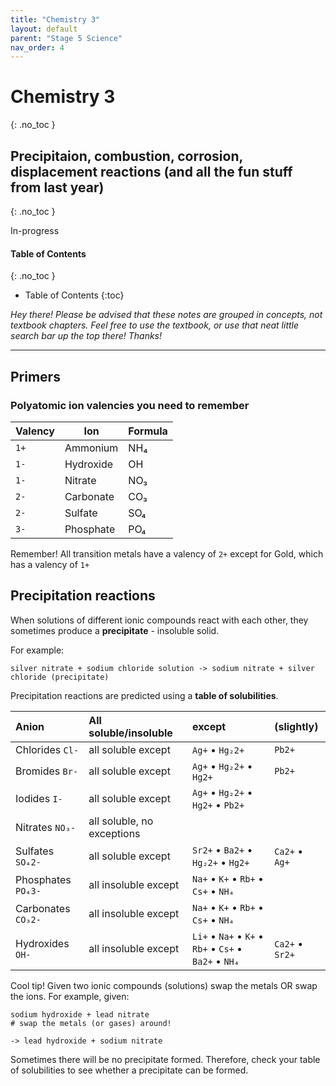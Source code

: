 ```yaml
---
title: "Chemistry 3"
layout: default
parent: "Stage 5 Science"
nav_order: 4
---
```


# Chemistry 3
{: .no_toc }
## Precipitaion, combustion, corrosion, displacement reactions (and all the fun stuff from last year)
{: .no_toc }

<label class="label label-blue">In-progress</label>

#### Table of Contents
{: .no_toc }

* Table of Contents
{:toc}

*Hey there! Please be advised that these notes are grouped in concepts, not textbook chapters. Feel free to use the textbook, or use that neat little search bar up the top there! Thanks!*

***

## Primers

### Polyatomic ion valencies you need to remember

| **Valency** | **Ion**   | **Formula** |
|-------------|-----------|-------------|
| `1+`          | Ammonium  | NH₄         |
| `1-`          | Hydroxide | OH          |
| `1-`          | Nitrate   | NO₃         |
| `2-`          | Carbonate | CO₃         |
| `2-`          | Sulfate   | SO₄         |
| `3-`          | Phosphate | PO₄         |

Remember! All transition metals have a valency of `2+` except for Gold, which has a valency of `1+`

## Precipitation reactions

When solutions of different ionic compounds react with each other, they sometimes produce a **precipitate** - insoluble solid. 

For example:
```nimrod
silver nitrate + sodium chloride solution -> sodium nitrate + silver chloride (precipitate)
```

Precipitation reactions are predicted using a __table of solubilities__. 

|Anion|All soluble/insoluble|except|(slightly)|
|:---|:---|:---|:---|
|Chlorides `Cl-`|all soluble except |`Ag+` • `Hg₂2+`|`Pb2+` 
|Bromides `Br-`|all soluble except|`Ag+` • `Hg₂2+` • `Hg2+`|`Pb2+`|
|Iodides `I-`|all soluble except|`Ag+` • `Hg₂2+` • `Hg2+` • `Pb2+`  |    |
|Nitrates `NO₃-`|all soluble, no exceptions|    |    |
|Sulfates `SO₄2-`|all soluble except|`Sr2+` • `Ba2+` • `Hg₂2+` • `Hg2+`   |`Ca2+` • `Ag+`|
|Phosphates `PO₄3-`|all insoluble except|`Na+` • `K+` • `Rb+` • `Cs+` • `NH₄`|    |
|Carbonates `CO₃2-`|all insoluble except|`Na+` • `K+` • `Rb+` • `Cs+` • `NH₄`||
|Hydroxides `OH-`|all insoluble except|  `Li+` • `Na+` • `K+` • `Rb+` • `Cs+` • `Ba2+` • `NH₄`|`Ca2+` • `Sr2+`|

Cool tip! Given two ionic compounds (solutions) swap the metals OR swap the ions. For example, given:

```nimrod
sodium hydroxide + lead nitrate
# swap the metals (or gases) around!

-> lead hydroxide + sodium nitrate
```

Sometimes there will be no precipitate formed. Therefore, check your table of solubilities to see whether a precipitate can be formed.


